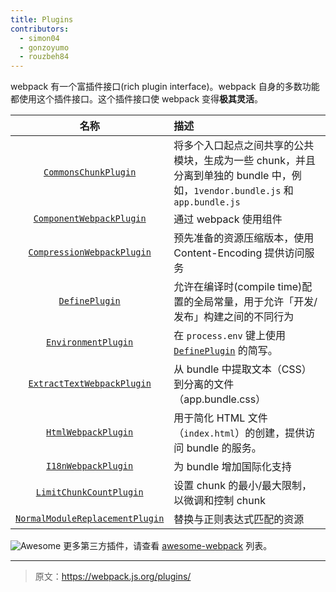 ```yaml
---
title: Plugins
contributors:
  - simon04
  - gonzoyumo
  - rouzbeh84
---
```


webpack 有一个富插件接口(rich plugin interface)。webpack 自身的多数功能都使用这个插件接口。这个插件接口使 webpack 变得**极其灵活**。

|名称|描述|
|:--:|:----------|
|[`CommonsChunkPlugin`](/plugins/commons-chunk-plugin)|将多个入口起点之间共享的公共模块，生成为一些 chunk，并且分离到单独的 bundle 中，例如，`1vendor.bundle.js` 和 `app.bundle.js`|
|[`ComponentWebpackPlugin`](/plugins/component-webpack-plugin)|通过 webpack 使用组件|
|[`CompressionWebpackPlugin`](/plugins/compression-webpack-plugin)|预先准备的资源压缩版本，使用 Content-Encoding 提供访问服务|
|[`DefinePlugin`](/plugins/define-plugin)|允许在编译时(compile time)配置的全局常量，用于允许「开发/发布」构建之间的不同行为|
|[`EnvironmentPlugin`](/plugins/environment-plugin)|在 `process.env` 键上使用 [`DefinePlugin`](./define-plugin) 的简写。|
|[`ExtractTextWebpackPlugin`](/plugins/extract-text-webpack-plugin)|从 bundle 中提取文本（CSS）到分离的文件（app.bundle.css）|
|[`HtmlWebpackPlugin`](/plugins/html-webpack-plugin)| 用于简化 HTML 文件（`index.html`）的创建，提供访问 bundle 的服务。|
|[`I18nWebpackPlugin`](/plugins/i18n-webpack-plugin)|为 bundle 增加国际化支持|
|[`LimitChunkCountPlugin`](/plugins/limit-chunk-count-plugin)| 设置 chunk 的最小/最大限制，以微调和控制 chunk|
|[`NormalModuleReplacementPlugin`](/plugins/normal-module-replacement-plugin)|替换与正则表达式匹配的资源|

![Awesome](../assets/awesome-badge.svg)
更多第三方插件，请查看 [awesome-webpack](https://github.com/webpack-contrib/awesome-webpack#webpack-plugins) 列表。

***

> 原文：https://webpack.js.org/plugins/